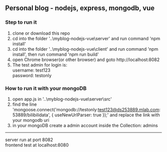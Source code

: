 ## Personal blog  - nodejs, express, mongodb, vue

### Step to run it

1. clone or download this repo
2. cd into the folder '..\myblog-nodejs-vue\server' and run command 'npm install'  
3. cd into the folder '..\myblog-nodejs-vue\client' and run command 'npm install', then run command 'npm run build'
4. open Chrome browser(or other browser) and goto http://localhost:8082
5. The test admin for login is:  
  username: test123  
  password: testonly   

### How to run it with your mongoDB
1. open app.js in '..\myblog-nodejs-vue\server\src'
2. find the line 'mongoose.connect('mongodb://testonly:test123@ds253889.mlab.com:53889/bilibilidata', { useNewUrlParser: true });' and replace the link with your mongodb uri  
3. in your mongoDB create a admin account inside the Collection: admins 

---
server run at port 8082  
frontend test at localhost:8080    